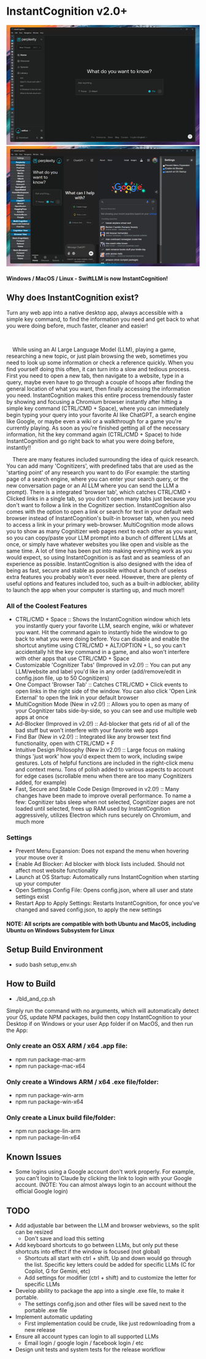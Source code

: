 # InstantCognition v2.0+

![InstantCognition Screenshot](assets/InstantCognition.png)
![InstantCognition Screenshot](assets/InstantCognition-full.png)

#### Windows / MacOS / Linux - SwiftLLM is now InstantCognition!


## Why does InstantCognition exist?
Turn any web app into a native desktop app, always accessible with a simple key command, to find the information you need and get back to what you were doing before, much faster, cleaner and easier!

<br>

&nbsp;&nbsp;&nbsp;&nbsp;While using an AI Large Language Model (LLM), playing a game, researching a new topic, or just plain browsing the web, sometimes you need to look up some information or check a reference quickly. When you find yourself doing this often, it can turn into a slow and tedious process. First you need to open a new tab, then navigate to a website, type in a query, maybe even have to go through a couple of hoops after finding the general location of what you want, then finally accessing the information you need. InstantCognition makes this entire process tremendously faster by showing and focusing a Chromium browser instantly after hitting a simple key command (CTRL/CMD + Space), where you can immediately begin typing your query into your favorite AI like ChatGPT, a search engine like Google, or maybe even a wiki or a walkthrough for a game you're currently playing. As soon as you're finished getting all of the necessary information, hit the key command again (CTRL/CMD + Space) to hide InstantCognition and go right back to what you were doing before, instantly!!

&nbsp;&nbsp;&nbsp;&nbsp;There are many features included surrounding the idea of quick research. You can add many 'Cognitizers', with predefined tabs that are used as the 'starting point' of any research you want to do (For example: the starting page of a search engine, where you can enter your search query, or the new conversation page or an AI LLM where you can send the LLM a prompt). There is a integrated 'browser tab', which catches CTRL/CMD + Clicked links in a single tab, so you don't open many tabs just because you don't want to follow a link in the Cognitizer section. InstantCognition also comes with the option to open a link or search for text in your default web browser instead of InstantCognition's built-in browser tab, when you need to access a link in your primary web-browser. MultiCognition mode allows you to show as many Cognitizer web pages next to each other as you want, so you can copy/paste your LLM prompt into a bunch of different LLMs at once, or simply have whatever websites you like open and visible as the same time. A lot of time has been put into making everything work as you would expect, so using InstantCognition is as fast and as seamless of an experience as possible. InstantCognition is also designed with the idea of being as fast, secure and stable as possible without a bunch of useless extra features you probably won't ever need. However, there are plenty of useful options and features included too, such as a built-in adblocker, ability to launch the app when your computer is starting up, and much more!!



### All of the Coolest Features
- CTRL/CMD + Space :: Shows the InstantCognition window which lets you instantly query your favorite LLM, search engine, wiki or whatever you want. Hit the command again to instantly hide the window to go back to what you were doing before. You can disable and enable the shortcut anytime using CTRL/CMD + ALT/OPTION + L, so you can't accidentally hit the key command in a game, and also won't interfere with other apps that use CTRL/CMD + Space
- Customizable 'Cognitizer Tabs' (Improved in v2.0!) :: You can put any LLM/website and label you'd like in any order (add/remove/edit in config.json file, up to 50 Cognitizers)
- One Compact 'Browser Tab' :: Catches CTRL/CMD + Click events to open links in the right side of the window. You can also click 'Open Link External' to open the link in your default browser
- MultiCognition Mode (New in v2.0!) :: Allows you to open as many of your Cognitizer tabs side-by-side, so you can see and use multiple web apps at once
- Ad-Blocker (Improved in v2.0!) :: Ad-blocker that gets rid of all of the bad stuff but won't interfere with your favorite web apps
- Find Bar (New in v2.0!) :: Integrated like any browser text find functionality, open with CTRL/CMD + F
- Intuitive Design Philosophy (New in v2.0!) :: Large focus on making things 'just work' how you'd expect them to work, including swipe gestures. Lots of helpful functions are included in the right-click menu and context menu. Tons of polish added to various aspects to account for edge cases (scrollable menu when there are too many Cognitizers added, for example)
- Fast, Secure and Stable Code Design (Improved in v2.0!) :: Many changes have been made to improve overall performance. To name a few: Cognitizer tabs sleep when not selected, Cognitizer pages are not loaded until selected, frees up RAM used by InstantCognition aggressively, utilizes Electron which runs securely on Chromium, and much more
### Settings
- Prevent Menu Expansion: Does not expand the menu when hovering your mouse over it
- Enable Ad Blocker: Ad blocker with block lists included. Should not affect most website functionality
- Launch at OS Startup: Automatically runs InstantCognition when starting up your computer
- Open Settings Config File: Opens config.json, where all user and state settings exist
- Restart App to Apply Settings: Restarts InstantCognition, for once you've changed and saved config.json, to apply the new settings



#### NOTE: All scripts are compatible with both Ubuntu and MacOS, including Ubuntu on Windows Subsystem for Linux

## Setup Build Environment

- sudo bash setup_env.sh



## How to Build

- ./bld_and_cp.sh

Simply run the command with no arguments, which will automatically detect your OS, update NPM packages, build then copy InstantCognition to your Desktop if on Windows or your user App folder if on MacOS, and then run the App:



### Only create an OSX ARM / x64 .app file: 
- npm run package-mac-arm
- npm run package-mac-x64

### Only create a Windows ARM / x64 .exe file/folder: 
- npm run package-win-arm
- npm run package-win-x64

### Only create a Linux build file/folder: 
- npm run package-lin-arm
- npm run package-lin-x64



## Known Issues

- Some logins using a Google account don't work properly. For example, you can't login to Claude by clicking the link to login with your Google account. (NOTE: You can almost always login to an account without the official Google login)



## TODO
- Add adjustable bar between the LLM and browser webviews, so the split can be resized
    - Don't save and load this setting
- Add keyboard shortcuts to go between LLMs, but only put these shortcuts into effect if the window is focused (not global)
    - Shortcuts all start with ctrl + shift. Up and down would go through the list. Specific key letters could be added for specific LLMs (C for Copilot, G for Gemini, etc)
    - Add settings for modifier (ctrl + shift) and to customize the letter for specific LLMs
- Develop ability to package the app into a single .exe file, to make it portable.
    - The settings config.json and other files will be saved next to the portable .exe file
- Implement automatic updating
    - First implementation could be crude, like just redownloading from a new release
- Ensure all account types can login to all supported LLMs
    - Email login / google login / facebook login / etc
- Design unit tests and system tests for the release workflow
